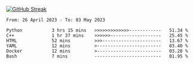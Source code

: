 [![GitHub Streak](https://streak-stats.demolab.com?user=renren-017&theme=sea&hide_border=true&background=DD272700)](https://git.io/streak-stats)

<!--START_SECTION:waka-->

```text
From: 26 April 2023 - To: 03 May 2023

Python           3 hrs 15 mins   >>>>>>>>>>>>>------------   51.34 %
C++              1 hr 37 mins    >>>>>>-------------------   25.45 %
HTML             52 mins         >>>----------------------   13.67 %
YAML             12 mins         >------------------------   03.40 %
Docker           12 mins         >------------------------   03.28 %
Bash             7 mins          -------------------------   01.95 %
```

<!--END_SECTION:waka-->
